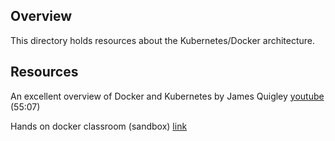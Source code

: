 ## Overview

This directory holds resources about the Kubernetes/Docker architecture.

## Resources

An excellent overview of Docker and Kubernetes by James Quigley [youtube](https://www.youtube.com/watch?v=1xo-0gCVhTU) (55:07)

Hands on docker classroom (sandbox) [link](https://training.play-with-docker.com/)
